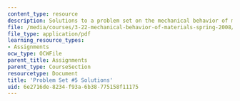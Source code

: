 ```yaml
---
content_type: resource
description: Solutions to a problem set on the mechanical behavior of materials.
file: /media/courses/3-22-mechanical-behavior-of-materials-spring-2008/6e2716de8234f93a6b38775158f11175_sol5.pdf
file_type: application/pdf
learning_resource_types:
- Assignments
ocw_type: OCWFile
parent_title: Assignments
parent_type: CourseSection
resourcetype: Document
title: 'Problem Set #5 Solutions'
uid: 6e2716de-8234-f93a-6b38-775158f11175
---
```

